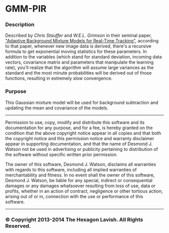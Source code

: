 GMM-PIR
=======

<h3>Description</h3>

Described by <i>Chris Stauffer</i> and <i>W.E.L. Grimson</i> in their seminal paper, <a href=http://www.ai.mit.edu/projects/vsam/Publications/stauffer_cvpr98_track.pdf> "Adaptive Background Mixture Models for Real-Time Tracking"</a>,
according to that paper, whenever new image data is derived, there's a recursive formula to get exponential moving statistics
for these parameters. In addition to the variables (which stand for standard deviation, incoming data vectors, covariance matrix
and parameters that manipulate the learning rate), you'll realize that the algorithm will assume large variances as the standard
and the most minute probabilities will be derived out of those functions, resulting in extremely slow convergence.


<h3>Purpose</h3>

This Gaussian mixture model will be used for background subtraction and updating the mean and covariance of the models.




************************************************************************

Permission to use, copy, modify and distribute this software and its
documentation for any purpose, and for a fee, is hereby granted on the
condition that the above copyright notice appear in all copies and that
both the copyright notice and this permission notice and warranty
disclaimer appear in supporting documentation, and that the name of
Desmond J. Watson not be used in advertising or publicity pertaining
to distribution of the software without specific written prior permission.

The owner of this software, Desmond J. Watson, disclaims all
warranties with regards to this software, including all implied
warranties of merchantability and fitness. In no event shall the owner
of this software, Desmond J. Watson, be liable for any special, indirect
or consequential damages or any damages whatsoever resulting from
loss of use, data or profits, whether in an action of contract, negligence
or other tortious action, arising out of or in, connection with the use or
performance of this software.

*****************************************************************************


<h3>© Copyright 2013-2014 The Hexagon Lavish. All Rights Reserved.</h3>
